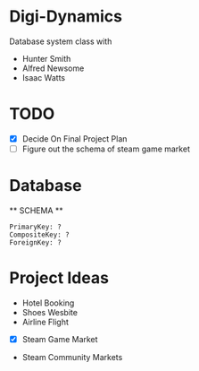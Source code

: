 # Digi-Dynamics
Database system class with 
- Hunter Smith
- Alfred Newsome
- Isaac Watts

# TODO
- [x] Decide On Final Project Plan
- [ ] Figure out the schema of steam game market

# Database
** SCHEMA **
```
PrimaryKey: ?
CompositeKey: ?
ForeignKey: ?
```
# Project Ideas
- Hotel Booking 
- Shoes Wesbite
- Airline Flight
- [x] Steam Game Market
- Steam Community Markets